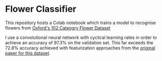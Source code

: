 # Flower Classifier

This repository hosts a Colab notebook which trains a model to recognise flowers from [Oxford's 102 Cateogry Flower Dataset](https://www.robots.ox.ac.uk/~vgg/data/flowers/102/index.html)

I use a convolutional neural network with cyclical learning rates in order to achieve an accuracy of 97.3% on the validation set. This far exceeds the 72.8% accuracy achieved with featurization approaches from the [original paper for this dataset](https://www.robots.ox.ac.uk/~vgg/publications/2008/Nilsback08/).
